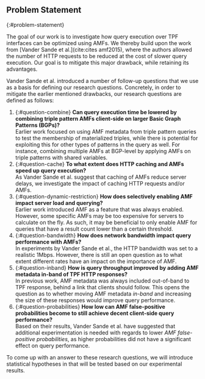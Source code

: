 ## Problem Statement
{:#problem-statement}

The goal of our work is to investigate how query execution over TPF interfaces can be optimized using AMFs.
We thereby build upon the work from [Vander Sande et al.](cite:cites amf2015),
where the authors allowed the number of HTTP requests to be reduced
at the cost of slower query execution.
Our goal is to mitigate this major drawback, while retaining its advantages.

Vander Sande et al. introduced a number of follow-up questions
that we use as a basis for defining our research questions.
Concretely, in order to mitigate the earlier mentioned drawbacks,
our research questions are defined as follows:

1. {:#question-combine}
    **Can query execution time be lowered by combining triple pattern AMFs client-side on larger Basic Graph Patterns (BGPs)?**
    <br />
    Earlier work focused on using AMF metadata from triple pattern queries
    to test the membership of materialized triples,
    while there is potential for exploiting this for other types of patterns in the query as well.
    For instance, combining multiple AMFs at BGP-level
    by applying AMFs on triple patterns with shared variables.
2. {:#question-cache}
    **To what extent does HTTP caching and AMFs speed up query execution?**
    <br />
    As Vander Sande et al. suggest that caching of AMFs
    reduce server delays, we investigate the impact of caching HTTP requests and/or AMFs.
3. {:#question-dynamic-restriction}
    **How does selectively enabling AMF impact server load and querying?**
    <br />
    Earlier work introduced AMF as a feature that was always enabled.
    However, some specific AMFs may be too expensive for servers to calculate on the fly.
    As such, it may be beneficial to only enable AMF for queries
    that have a result count lower than a certain threshold.
4. {:#question-bandwidth}
    **How does network bandwidth impact query performance with AMFs?**
    <br />
    In experiments by Vander Sande et al., the HTTP bandwidth was set to a realistic 1Mbps.
    However, there is still an open question as to what extent different rates have an impact on the importance of AMF.
5. {:#question-inband}
    **How is query throughput improved by adding AMF metadata in-band of TPF HTTP responses?**
    <br />
    In previous work, AMF metadata was always included out-of-band to TPF response,
    behind a link that clients should follow.
    This opens the question as to whether moving AMF metadata _in-band_
    and increasing the size of these responses
    would improve query performance.
6. {:#question-probabilities}
    **How low can AMF false-positive probabilities become to still achieve decent client-side query performance?**
    <br />
    Based on their results, Vander Sande et al. have suggested that additional experimentation is needed with regards
    to lower _AMF false-positive probabilities_, as higher probabilities did not have a significant effect on query performance.

To come up with an answer to these research questions,
we will introduce statistical hypotheses in [](#evaluation)
that will be tested based on our experimental results.
